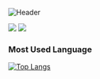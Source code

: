 

![Header](https://capsule-render.vercel.app/api?type=waving&color=auto&height=250&section=header&text=Hyewon's%20Github&fontSize=90)

<img src="https://img.shields.io/badge/Instagram-E4405F?style=flat-square&logo=instagram&logoColor=E4405F"/>

<img src="https://img.shields.io/badge/Gmail-EA4335?style=flat-square&logo=gmail&logoColor=EA4335"/>

  

  
### Most Used Language

[![Top Langs](https://github-readme-stats.vercel.app/api/top-langs/?username=lyuhw1023&layout=compact)](https://github.com/lyuhw1023/github-readme-stats)

